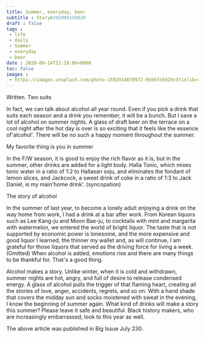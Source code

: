 ```yaml
---
title: Summer, everyday, beer
subtitle : Story#202009150628
draft : false
tags :
 - life
 - daily
 - Summer
 - everyday
 - beer
date : 2020-09-14T21:28:06+0900
toc: false
images : 
 - https://images.unsplash.com/photo-1592914070972-9566fe5929cd?ixlib=rb-1.2.1&q=80&fm=jpg&crop=entropy&cs=tinysrgb&w=1080&fit=max&ixid=eyJhcHBfaWQiOjE1NTU0OX0
---
```


Written. Two suits  

In fact, we can talk about alcohol all year round. Even if you pick a drink that suits each season and a drink you remember, it will be a bunch. But I save a lot of alcohol on summer nights. A glass of draft beer on the terrace on a cool night after the hot day is over is so exciting that it feels like the essence of'alcohol'. There will be no such a happy moment throughout the summer.  

My favorite thing is you in summer  

In the F/W season, it is good to enjoy the rich flavor as it is, but in the summer, other drinks are added for a light body. Halla Tonic, which mixes tonic water in a ratio of 1:2 to Hallasan soju, and eliminates the fondant of lemon slices, and Jackcock, a sweet drink of coke in a ratio of 1:3 to Jack Daniel, is my main'home drink'. (syncopation)  

The story of alcohol  

In the summer of last year, to become a lonely adult enjoying a drink on the way home from work, I had a drink at a bar after work. From Korean liquors such as Lee Kang-ju and Moon Bae-ju, to cocktails with mint and margarita with watermelon, we entered the world of bright liquor. The taste that is not supported by economic power is lonesome, and the more expensive and good liquor I learned, the thinner my wallet and, as will continue, I am grateful for those liquors that served as the driving force for living a week. (Omitted) When alcohol is added, emotions rise and there are many things to be thankful for. That's a good thing.  

Alcohol makes a story. Unlike winter, when it is cold and withdrawn, summer nights are hot, angry, and full of desire to release condensed energy. A glass of alcohol pulls the trigger of that flaming heart, creating all the stories of love, anger, accidents, regrets, and so on. With a hand shade that covers the midday sun and socks moistened with sweat in the evening, I know the beginning of summer again. What kind of drinks will make a story this summer? Please leave it safe and beautiful. Black history makers, who are increasingly embarrassed, look to this year as well.  

The above article was published in Big Issue July 230.  

